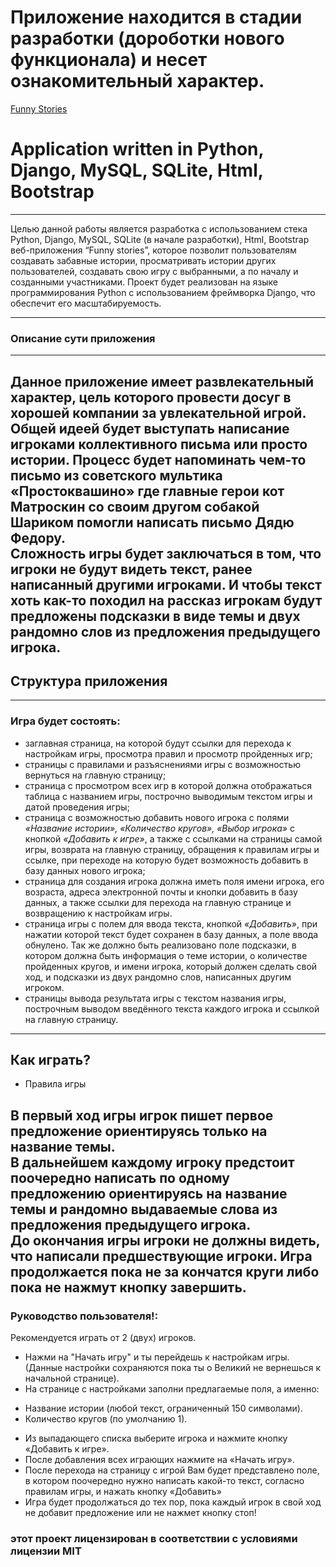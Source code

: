 # Приложение находится в стадии разработки (дороботки нового функционала) и несет ознакомительный характер.
[Funny Stories](https://funnystory.pythonanywhere.com/)

# Application written in Python, Django, MySQL, SQLite, Html, Bootstrap
---

  Целью данной работы является разработка с использованием стека Python, Django, MySQL, SQLite (в начале разработки), Html, Bootstrap веб-приложения “Funny stories”, которое позволит пользователям создавать забавные истории, просматривать истории других пользователей, создавать свою игру с выбранными, а по началу и созданными участниками. 
  Проект будет реализован на языке программирования Python с использованием фреймворка Django, что обеспечит его масштабируемость.

---
### Описание сути приложения  
---
Данное приложение имеет развлекательный характер, цель которого провести досуг в хорошей компании за увлекательной игрой.  
Общей идеей будет выступать написание игроками коллективного письма или просто истории. Процесс будет напоминать чем-то письмо из советского мультика «Простоквашино» где главные герои кот Матроскин со своим другом собакой Шариком помогли написать письмо Дядю Федору.  
Сложность игры будет заключаться в том, что игроки не будут видеть текст, ранее написанный другими игроками. И чтобы текст хоть как-то походил на рассказ игрокам будут предложены подсказки в виде темы и двух рандомно слов из предложения предыдущего игрока.  
---

## Структура приложения  
---
### Игра будет состоять:
* заглавная страница, на которой будут ссылки для перехода к настройкам игры, просмотра правил и просмотр пройденных игр;  
* страницы с правилами и разъяснениями игры с возможностью вернуться на главную страницу;  
* страница с просмотром всех игр в которой должна отображаться таблица с названием игры, построчно выводимым текстом игры и датой проведения игры;  
* страница с возможностью добавить нового игрока с полями *«Название истории», «Количество кругов», «Выбор игрока»* с кнопкой *«Добавить к игре»*, а также с ссылками на страницы самой игры, возврата на главную страницу, обращения к правилам игры и ссылке, при переходе на которую будет возможность добавить в базу данных нового игрока;  
* страница для создания игрока должна иметь поля имени игрока, его возраста, адреса электронной почты и кнопки добавить в базу данных, а также ссылки для перехода на главную странице и возвращению к настройкам игры.  
* страница игры с полем для ввода текста, кнопкой *«Добавить»*, при нажатии которой текст будет сохранен в базу данных, а поле ввода обнулено. Так же должно быть реализовано поле подсказки, в котором должна быть информация о теме истории, о количестве пройденных кругов, и имени игрока, который должен сделать свой ход, и подсказки из двух рандомно слов, написанных другим игроком.   
* страницы вывода результата игры с текстом названия игры, построчным выводом введённого текста каждого игрока и ссылкой на главную страницу.  
---
## Как играть?  
* Правила игры  

В первый ход игры игрок пишет первое предложение ориентируясь только на название темы.  
В дальнейшем каждому игроку предстоит поочередно написать по одному предложению ориентируясь на название темы и рандомно выдаваемые слова из предложения предыдущего игрока.  
До окончания игры игроки не должны видеть, что написали предшествующие игроки. Игра продолжается пока не за кончатся круги либо пока не нажмут кнопку завершить.  
---

### Руководство пользователя!:  

Рекомендуется играть от 2 (двух) игроков.  

* Нажми на "Начать игру" и ты перейдешь к настройкам игры. (Данные настройки сохраняются пока ты о Великий не вернешься к начальной странице).  
* На странице с настройками заполни предлагаемые поля, а именно:  
 + Название истории (любой текст, ограниченный 150 символами).
 + Количество кругов (по умолчанию 1).  
* Из выпадающего списка выберите игрока и нажмите кнопку «Добавить к игре».  
* После добавления всех играющих нажмите на «Начать игру».  
* После перехода на страницу с игрой Вам будет представлено поле, в котором поочередно нужно написать какой-то текст, согласно правилам игры, и нажать кнопку «Добавить»  
* Игра будет продолжаться до тех пор, пока каждый игрок в свой ход не добавит предложение или не нажмет кнопку стоп!  
  

### этот проект лицензирован в соответствии с условиями лицензии MIT

